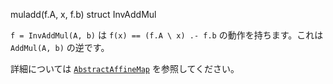 muladd(f.A, x, f.b)     struct InvAddMul

`f = InvAddMul(A, b)` は `f(x) == (f.A \ x) .- f.b` の動作を持ちます。これは `AddMul(A, b)` の逆です。

詳細については [`AbstractAffineMap`](@ref) を参照してください。

